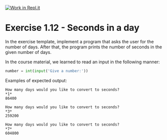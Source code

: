 [![Work in Repl.it](https://classroom.github.com/assets/work-in-replit-14baed9a392b3a25080506f3b7b6d57f295ec2978f6f33ec97e36a161684cbe9.svg)](https://classroom.github.com/online_ide?assignment_repo_id=4584728&assignment_repo_type=AssignmentRepo)
# Exercise 1.12 - Seconds in a day

In the exercise template, implement a program that asks the user for the number of days. After that, the program prints the number of seconds in the given number of days.

In the course material, we learned to read an input in the following manner:

```python
number = int(input('Give a number:'))
```

Examples of expected output:

```plaintext
How many days would you like to convert to seconds?
*1*
86400
```

```plaintext
How many days would you like to convert to seconds?
*3*
259200
```

```plaintext
How many days would you like to convert to seconds?
*7*
604800
```
